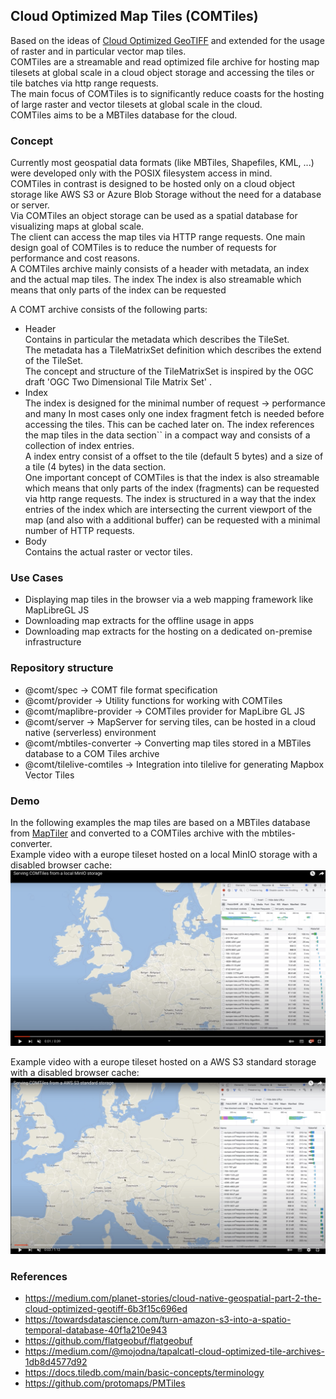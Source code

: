 ## Cloud Optimized Map Tiles (COMTiles)

Based on the ideas of [Cloud Optimized GeoTIFF](https://www.cogeo.org/) and extended for the usage of raster and in particular vector map tiles.  
COMTiles are a streamable and read optimized file archive for hosting map tilesets at global scale in a cloud object storage and accessing
the tiles or tile batches via http range requests.  
The main focus of COMTiles is to significantly reduce coasts for the hosting of large raster and vector tilesets at global scale 
in the cloud.  
COMTiles aims to be a MBTiles database for the cloud.

### Concept  
Currently most geospatial data formats (like MBTiles, Shapefiles, KML, ...) were developed only with the POSIX filesystem access in mind.  
COMTiles in contrast is designed to be hosted only on a cloud object storage like AWS S3 or Azure Blob Storage without the need for a database or server.  
Via COMTiles an object storage can be used as a spatial database for visualizing maps at global scale.  
The client can access the map tiles via HTTP range requests. 
One main design goal of COMTiles is to reduce the number of requests for performance and cost reasons.  
A COMTiles archive mainly consists of a header with metadata, an index and the actual map tiles.
The index
The index is also streamable which means that only parts of the index can be requested


A COMT archive consists of the following parts:
- Header  
  Contains in particular the metadata which describes the TileSet.  
  The metadata has a TileMatrixSet definition which describes the extend of the TileSet.  
  The concept and structure of the TileMatrixSet is inspired by the OGC draft 'OGC Two Dimensional Tile Matrix Set' .  
- Index  
  The index is designed for the minimal number of request -> performance and many
  In most cases only one index fragment fetch is needed before accessing the tiles. This can be cached later on.
  The index references the map tiles in the data section`` in a compact way and consists of a collection of index entries.  
  A index entry consist of a offset to the tile (default 5 bytes) and a size of a tile (4 bytes) in the data section.  
  One important concept of COMTiles is that the index is also streamable which means that only parts of the index (fragments) can be requested
  via http range requests.
  The index is structured in a way that the index entries of the index which are intersecting the current
  viewport of the map (and also with a additional buffer) can be requested with a minimal number of HTTP requests.  
- Body  
  Contains the actual raster or vector tiles.  

### Use Cases
- Displaying map tiles in the browser via a web mapping framework like MapLibreGL JS
- Downloading map extracts for the offline usage in apps
- Downloading map extracts for the hosting on a dedicated on-premise infrastructure

### Repository structure
- @comt/spec -> COMT file format specification
- @comt/provider -> Utility functions for working with COMTiles
- @comt/maplibre-provider -> COMTiles provider for MapLibre GL JS  
- @comt/server -> MapServer for serving tiles, can be hosted in a cloud native (serverless) environment
- @comt/mbtiles-converter -> Converting map tiles stored in a MBTiles database to a COM Tiles archive
- @comt/tilelive-comtiles -> Integration into tilelive for generating Mapbox Vector Tiles 

### Demo
In the following examples the map tiles are based on a MBTiles database from [MapTiler](https://www.maptiler.com/data/)  and converted to
a COMTiles archive with the mbtiles-converter.  
Example video with a europe tileset hosted on a local MinIO storage with a disabled browser cache:
[![COMTiles YouTube video](./assets/MinIO.png)](https://www.youtube.com/watch?v=puaJVVxT_KA)

Example video with a europe tileset hosted on a AWS S3 standard storage with a disabled browser cache:
[![COMTiles YouTube video](./assets/AwsS3.png)](https://www.youtube.com/watch?v=5StxZbfvMUw)


### References
- https://medium.com/planet-stories/cloud-native-geospatial-part-2-the-cloud-optimized-geotiff-6b3f15c696ed
- https://towardsdatascience.com/turn-amazon-s3-into-a-spatio-temporal-database-40f1a210e943
- https://github.com/flatgeobuf/flatgeobuf
- https://medium.com/@mojodna/tapalcatl-cloud-optimized-tile-archives-1db8d4577d92
- https://docs.tiledb.com/main/basic-concepts/terminology
- https://github.com/protomaps/PMTiles


  
